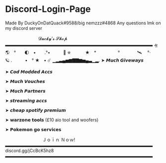 # Discord-Login-Page
Made By DuckyOnDatQuack#9588/big nemzzz#4868
Any questions lmk on my discord server

ㅤㅤㅤㅤㅤㅤㅤㅤ                   𝓓𝓾𝓬𝓴𝔂'𝓼 𝓢𝓱𝓸𝓹
▬▬▬▬▬▬▬▬▬▬▬▬▬▬▬▬▬▬▬▬▬▬▬▬▬▬▬▬▬▬▬▬▬▬
🛸　　　 　🌎　°　　🌓　•　　.°•　　　🚀 ✯
　　　★　*　　　　　°　　　　🛰️ 　°·　　                           🪐
.　　　•　° ★　•  ☄️
▁▂▃▄▅▆▇▇▆▅▄▃▁▂.
➤ 𝙈𝙪𝙘𝙝 𝙂𝙞𝙫𝙚𝙬𝙖𝙮𝙨

➤ 𝘾𝙤𝙙 𝙈𝙤𝙙𝙙𝙚𝙙 𝘼𝙘𝙘𝙨

➤ 𝙈𝙪𝙘𝙝 𝙑𝙤𝙪𝙘𝙝𝙚𝙨

➤ 𝙈𝙪𝙘𝙝 𝙋𝙖𝙧𝙩𝙣𝙚𝙧𝙨

➤ 𝙨𝙩𝙧𝙚𝙖𝙢𝙞𝙣𝙜 𝙖𝙘𝙘𝙨

➤ 𝙘𝙝𝙚𝙖𝙥 𝙨𝙥𝙤𝙩𝙞𝙛𝙮 𝙥𝙧𝙚𝙢𝙞𝙪𝙢

➤ 𝘄𝗮𝗿𝘇𝗼𝗻𝗲 𝘁𝗼𝗼𝗹𝘀 (£10 aio tool and woofers)

➤ 𝗣𝗼𝗸𝗲𝗺𝗼𝗻 𝗴𝗼 𝘀𝗲𝗿𝘃𝗶𝗰𝗲𝘀

ㅤㅤㅤㅤㅤㅤㅤㅤㅤ                  Ｊｏｉｎ Ｎｏｗ!
▬▬▬▬▬▬▬▬▬▬▬▬▬▬▬▬▬▬▬▬▬▬▬▬▬▬▬▬▬▬▬▬▬▬
 discord.gg/jCcBcK5hz8
▬▬▬▬▬▬▬▬▬▬▬▬▬▬▬▬▬▬▬▬▬▬▬▬▬▬▬▬▬▬▬▬▬▬

